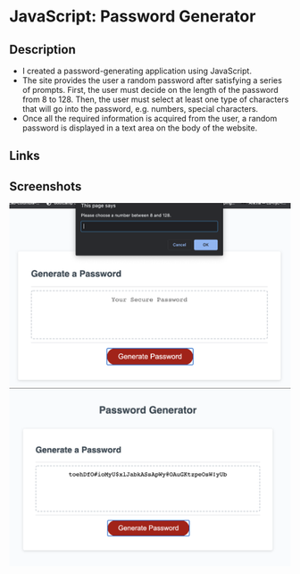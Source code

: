 # JavaScript: Password Generator 

## Description 
* I created a password-generating application using JavaScript. 
* The site provides the user a random password after satisfying a series of prompts. First, the user must decide on the length of the password from 8 to 128. Then, the user must select at least one type of characters that will go into the password, e.g. numbers, special characters. 
* Once all the required information is acquired from the user, a random password is displayed in a text area on the body of the website. 

## Links

## Screenshots
![](./screenshots/generatePASS-1.png)
![](./screenshots/generatePASS-2.png)